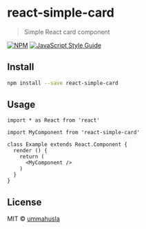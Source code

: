 # react-simple-card

> Simple React card component

[![NPM](https://img.shields.io/npm/v/react-simple-card.svg)](https://www.npmjs.com/package/react-simple-card) [![JavaScript Style Guide](https://img.shields.io/badge/code_style-standard-brightgreen.svg)](https://standardjs.com)

## Install

```bash
npm install --save react-simple-card
```

## Usage

```tsx
import * as React from 'react'

import MyComponent from 'react-simple-card'

class Example extends React.Component {
  render () {
    return (
      <MyComponent />
    )
  }
}
```

## License

MIT © [ummahusla](https://github.com/ummahusla)
